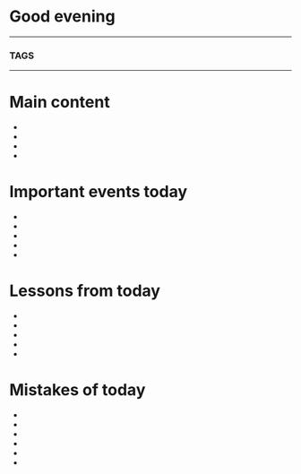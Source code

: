 # Good evening

----

### TAGS 


---

# Main content
- 
- 
- 
- 



# Important events today
- 
- 
- 
- 
- 


# Lessons from today
- 
- 
- 
- 
- 

# Mistakes of today
- 
- 
- 
- 
- 
- 